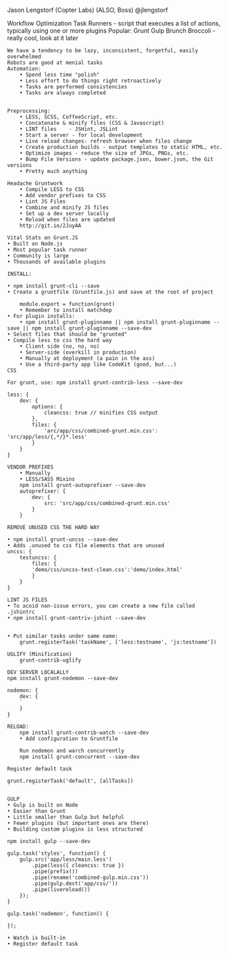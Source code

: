 Jason Lengstorf (Copter Labs) (ALSO, Boss)
@jlengstorf

Workflow Optimization 
	Task Runners - script that executes a list of actions, typically using one or more plugins
	Popular:
		Grunt
		Gulp
		Brunch
		Broccoli - really cool, look at it later

	We have a tendency to be lazy, inconsistent, forgetful, easily overwhelmed
	Robots are good at menial tasks
	Automation:
		• Spend less time "polish"
		• Less effort to do things right retroactively
		• Tasks are performed consistencies
		• Tasks are always completed


	Preprocessing:
		• LESS, SCSS, CoffeeScript, etc.
		• Concatenate & minify files (CSS & Javascript)
		• LINT files	- JSHint, JSLint
		• Start a server - for local development
		• Live reload changes- refresh browser when files change
		• Create production builds - output templates to static HTML, etc.
		• Optimize images - reduce the size of JPGs, PNGs, etc.
		• Bump File Versions - update package.json, bower.json, the Git versions
		• Pretty much anything

	Headache Gruntwork
		• Compile LESS to CSS
		• Add vendor prefixes to CSS
		• Lint JS Files
		• Combine and minify JS files
		• Set up a dev server locally
		• Reload when files are updated
		http://git.io/2JuyAA

	Vital Stats on Grunt.JS
	• Built on Node.js
	• Most popular task runner
	• Community is large
	• Thousands of available plugins

	INSTALL:

	• npm install grunt-cli --save
	• Create a gruntfile (Gruntfile.js) and save at the root of project

		module.export = function(grunt) 
		• Remember to install matchdep
	• For plugin installs:
		• npm install grunt-pluginname || npm install grunt-pluginname --save || npm install grunt-pluginname --save-dev
	• Select files that should be "grunted"
	• Compile less to css the hard way 
		• Client side (no, no, no)
		• Server-side (overkill in production)
		• Manually at deployment (a pain in the ass)
		• Use a third-party app like CodeKit (good, but...)
	CSS

	For grunt, use: npm install grunt-contrib-less --save-dev

	less: {
		dev: {
			options: {
				cleancss: true // minifies CSS output
			},
			files: {
				'arc/app/css/combined-grunt.min.css': 'src/app/less/{,*/}*.less'
			}
		}
	}

	VENDOR PREFIXES
		• Manually
		• LESS/SASS Mixins
		npm install grunt-autoprefixer --save-dev
		autoprefixer: {
			dev: {
				src: 'src/app/css/combined-grunt.min.css'
			}
		}

	REMOVE UNUSED CSS THE HARD WAY

	• npm install grunt-uncss --save-dev
	• Adds .unused to css file elements that are unused
	uncss: {
		testuncss: {
			files: {
			'demo/css/uncss-test-clean.css':'demo/index.html'
			}
		}
	}

	LINT JS FILES
	• To acoid non-issue errors, you can create a new file called .jshintrc
	• npm install grunt-contriv-jshint --save-dev


	• Put similar tasks under same name:
		grunt.registerTask('taskName', ['less:testname', 'js:testname'])

	UGLIFY (Minification)
		grunt-contrib-uglify

	DEV SERVER LOCALALLY
	npm install grunt-nodemon --save-dev

	nodemon: {
		dev: {
		`
		}
	}

	RELOAD:
		npm install grunt-contrib-watch --save-dev
		• Add configuration to Gruntfile

		Run nodemon and warch concurrently
		npm install grunt-concurrent --save-dev

	Register default task

	grunt.registerTask('default', [allTasks])


	GULP
	• Gulp is built on Node
	• Easier than Grunt
	• Little smaller than Gulp but helpful
	• Fewer plugins (but important ones are there)
	• Building custom plugins is less structured

	npm install gulp --save-dev

	gulp.task('styles', function() {
		gulp.src('app/less/main.less')
			.pipe(less({ cleancss: true })
			.pipe(prefix())
			.pipe(rename('combined-gulp.min.css'))
			.pipe(gulp.dest('app/css/'))
			.pipe(livereload())
		});
	}

	gulp.task('nodemon', function() {

	});

	• Watch is built-in
	• Register default task